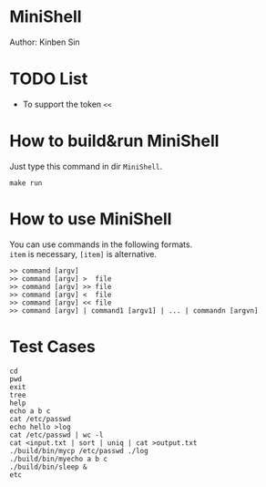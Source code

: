 # MiniShell
Author: Kinben Sin   

# TODO List
* To support the token `<<`

# How to build&run MiniShell
Just type this command in dir `MiniShell`.
```
make run
```

# How to use MiniShell
You can use commands in the following formats.  
`item` is necessary, `[item]` is alternative.  
```
>> command [argv]
>> command [argv] >  file
>> command [argv] >> file
>> command [argv] <  file
>> command [argv] << file
>> command [argv] | command1 [argv1] | ... | commandn [argvn]
```

# Test Cases
```
cd
pwd
exit
tree
help
echo a b c
cat /etc/passwd
echo hello >log
cat /etc/passwd | wc -l
cat <input.txt | sort | uniq | cat >output.txt
./build/bin/mycp /etc/passwd ./log
./build/bin/myecho a b c
./build/bin/sleep & 
etc
```


